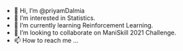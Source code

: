 - 👋 Hi, I’m @priyamDalmia
- 👀 I’m interested in Statistics.
- 🌱 I’m currently learning Reinforcement Learning.
- 💞️ I’m looking to collaborate on ManiSkill 2021 Challenge. 
- 📫 How to reach me ...

<!---
priyamDalmia/priyamDalmia is a ✨ special ✨ repository because its `README.md` (this file) appears on your GitHub profile.
You can click the Preview link to take a look at your changes.
--->
